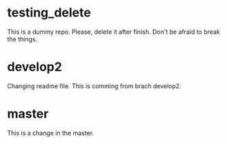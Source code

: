 # testing_delete
This is a dummy repo. Please, delete it after finish.
Don't be afraid to break the things.

# develop2
Changing readme file. This is comming from brach develop2.

# master
This is a change in the master.